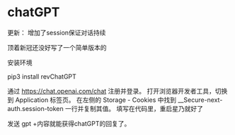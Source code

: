 # chatGPT

更新：
增加了session保证对话持续


顶着新冠还没好写了一个简单版本的

安装环境 

pip3 install revChatGPT 

通过 https://chat.openai.com/chat 注册并登录。
打开浏览器开发者工具，切换到 Application 标签页。
在左侧的 Storage - Cookies 中找到 __Secure-next-auth.session-token 一行并复制其值。
填写在代码里，重启星乃就好了

发送 gpt +内容就能获得chatGPT的回复了。
 
